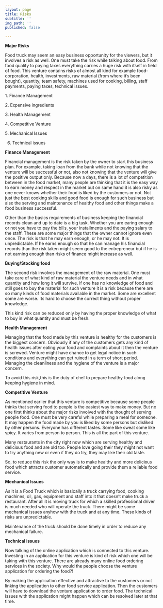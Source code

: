 ```yaml
---
layout: page
title: Risks
subtitle: ''
img_path: ''
published: false

---
```

**Major Risks**

Food truck may seem an easy business opportunity for the viewers, but it involves a risk as well. One must take the risk while talking about food. From food quality to paying taxes everything carries a huge risk with itself in field of food. This venture contains risks of almost all kind for example food-corporation, health, investments, raw material (from where it’s been bought), quantity, team safety, machines used for cooking, billing, staff payments, paying taxes, technical issues.

1\. Finance Management

2\. Expensive ingredients

3\. Health Management

4\. Competitive Venture

5\. Mechanical Issues

6. Technical issues

**Finance Management**

Financial management is the risk taken by the owner to start this business plan. For example, taking loan from the bank while not knowing that the venture will be successful or not, also not knowing that the venture will give the positive output only. Because now a days, there is a lot of competition between in the food market, many people are thinking that it is the easy way to earn money and respect in the market but on same hand it is also risky as one never knows whether their food is liked by the customers or not. Not just the best cooking skills and good food is enough for such business but also the serving and maintenance of healthy food and other things make a food business successful.

Other than the basics requirements of business keeping the financial records clean and up to date is a big task. Whether you are earing enough or not you have to pay the bills, your installments and the paying salary to the staff. These are some major things that the owner cannot ignore even once. The risk is that he may earn enough, or he may not. It is unpredictable. If he earns enough so that he can manage his financial records than the risk taken might seem good to the entrepreneur but if he is not earning enough than risks of finance might increase as well.

**Buying/Stocking food**

The second risk involves the management of the raw material. One must take care of what kind of raw material the venture needs and in what quantity and how long it will survive. If one has no knowledge of food and still goes to buy the material for such venture it is a risk because there are so many kinds of food materials available in the market. Some are excellent some are worse. Its hard to choose the correct thing without proper knowledge.

This kind risk can be reduced only by having the proper knowledge of what to buy in what quantity and must be fresh.

**Health Management**

Managing that the food made by this venture is healthy for the customers is the biggest concern. Obviously if any of the customers gets any kind of health issues after eating your food and complaints about it then the venture is screwed. Venture might have chance to get legal notice in such conditions and everything can get ruined in a term of short period. Managing the cleanliness and the hygiene of the venture is a major concern.

To avoid this risk,this is the duty of chef to prepare healthy food along keeping hygiene in mind.

**Competitive Venture**

As mentioned earlier that this venture is competitive because some people thinks that serving food to people is the easiest way to make money. But no one first thinks about the major risks involved with the thought of serving people food. One must be very careful while preparing a meal for someone. It may happen the food made by you is liked by some persons but disliked by other persons. Everyone has different tastes. Some like sweat some like spicy. It varies from person to person. This is all the part of this venture.

Many restaurants in the city right now which are serving healthy and delicious food and are old too. People love going their they might not want to try anything new or even if they do try, they may like their old taste.

So, to reduce this risk the only way is to make healthy and more delicious food which attracts customer automatically and provide them a reliable food service.

**Mechanical Issues**

As it is a Food Truck which is basically a truck carrying food, cooking machines, oil, gas, equipment and staff into it that doesn’t make truck a restaurant. After all it is moving truck for which a skilled professional driver is much needed who will operate the truck. There might be some mechanical issues anyhow with the truck and at any time. These kinds of risks are unpredictable.

Maintenance of the truck should be done timely in order to reduce any mechanical failure.

**Technical issues**

Now talking of the online application which is connected to this venture. Investing in an application for this venture is kind of risk which one will be taking with this venture. There are already many online food ordering services in the society. Why would the people choose the venture application for ordering the food?!

By making the application effective and attractive to the customers or not linking the application to other food service application. Then the customers will have to download the venture application to order food. The technical issues with the application might happen which can be resolved later at that time.